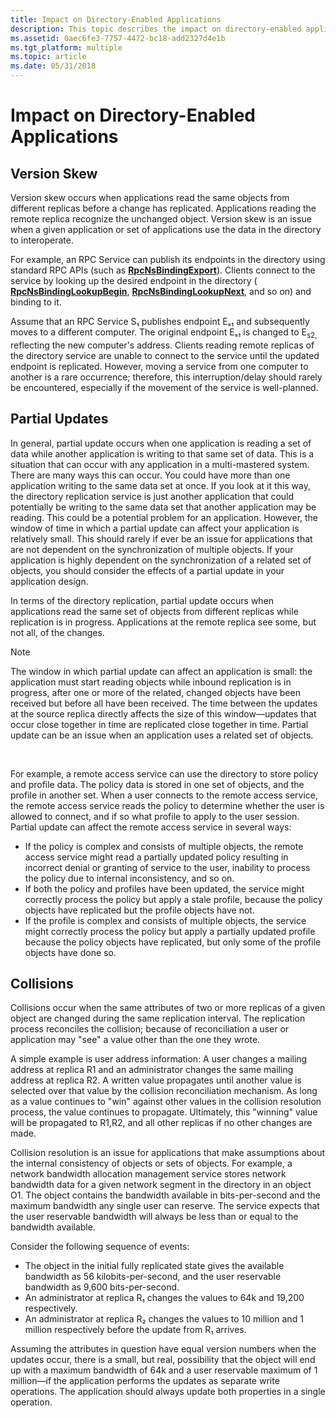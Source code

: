 ```yaml
---
title: Impact on Directory-Enabled Applications
description: This topic describes the impact on directory-enabled applications when version skews, partial updates, or collisions occur.
ms.assetid: 0aec6fe3-7757-4472-bc18-add2327d4e1b
ms.tgt_platform: multiple
ms.topic: article
ms.date: 05/31/2018
---
```


# Impact on Directory-Enabled Applications

## Version Skew

Version skew occurs when applications read the same objects from different replicas before a change has replicated. Applications reading the remote replica recognize the unchanged object. Version skew is an issue when a given application or set of applications use the data in the directory to interoperate.

For example, an RPC Service can publish its endpoints in the directory using standard RPC APIs (such as [**RpcNsBindingExport**](/windows/desktop/api/rpcnsi/nf-rpcnsi-rpcnsbindingexporta)). Clients connect to the service by looking up the desired endpoint in the directory ( [**RpcNsBindingLookupBegin**](/windows/desktop/api/rpcnsi/nf-rpcnsi-rpcnsbindinglookupbegina), [**RpcNsBindingLookupNext**](/windows/desktop/api/rpcnsi/nf-rpcnsi-rpcnsbindinglookupnext), and so on) and binding to it.

Assume that an RPC Service S₁ publishes endpoint Eₛ₁ and subsequently moves to a different computer. The original endpoint Eₛ₁ is changed to E<sub>s2,</sub> reflecting the new computer's address. Clients reading remote replicas of the directory service are unable to connect to the service until the updated endpoint is replicated. However, moving a service from one computer to another is a rare occurrence; therefore, this interruption/delay should rarely be encountered, especially if the movement of the service is well-planned.

## Partial Updates

In general, partial update occurs when one application is reading a set of data while another application is writing to that same set of data. This is a situation that can occur with any application in a multi-mastered system. There are many ways this can occur. You could have more than one application writing to the same data set at once. If you look at it this way, the directory replication service is just another application that could potentially be writing to the same data set that another application may be reading. This could be a potential problem for an application. However, the window of time in which a partial update can affect your application is relatively small. This should rarely if ever be an issue for applications that are not dependent on the synchronization of multiple objects. If your application is highly dependent on the synchronization of a related set of objects, you should consider the effects of a partial update in your application design.

In terms of the directory replication, partial update occurs when applications read the same set of objects from different replicas while replication is in progress. Applications at the remote replica see some, but not all, of the changes.

> [!Note]  
> The window in which partial update can affect an application is small: the application must start reading objects while inbound replication is in progress, after one or more of the related, changed objects have been received but before all have been received. The time between the updates at the source replica directly affects the size of this window—updates that occur close together in time are replicated close together in time. Partial update can be an issue when an application uses a related set of objects.

 

For example, a remote access service can use the directory to store policy and profile data. The policy data is stored in one set of objects, and the profile in another set. When a user connects to the remote access service, the remote access service reads the policy to determine whether the user is allowed to connect, and if so what profile to apply to the user session. Partial update can affect the remote access service in several ways:

-   If the policy is complex and consists of multiple objects, the remote access service might read a partially updated policy resulting in incorrect denial or granting of service to the user, inability to process the policy due to internal inconsistency, and so on.
-   If both the policy and profiles have been updated, the service might correctly process the policy but apply a stale profile, because the policy objects have replicated but the profile objects have not.
-   If the profile is complex and consists of multiple objects, the service might correctly process the policy but apply a partially updated profile because the policy objects have replicated, but only some of the profile objects have done so.

## Collisions

Collisions occur when the same attributes of two or more replicas of a given object are changed during the same replication interval. The replication process reconciles the collision; because of reconciliation a user or application may "see" a value other than the one they wrote.

A simple example is user address information: A user changes a mailing address at replica R1 and an administrator changes the same mailing address at replica R2. A written value propagates until another value is selected over that value by the collision reconciliation mechanism. As long as a value continues to "win" against other values in the collision resolution process, the value continues to propagate. Ultimately, this "winning" value will be propagated to R1,R2, and all other replicas if no other changes are made.

Collision resolution is an issue for applications that make assumptions about the internal consistency of objects or sets of objects. For example, a network bandwidth allocation management service stores network bandwidth data for a given network segment in the directory in an object O1. The object contains the bandwidth available in bits-per-second and the maximum bandwidth any single user can reserve. The service expects that the user reservable bandwidth will always be less than or equal to the bandwidth available.

Consider the following sequence of events:

-   The object in the initial fully replicated state gives the available bandwidth as 56 kilobits-per-second, and the user reservable bandwidth as 9,600 bits-per-second.
-   An administrator at replica R₁ changes the values to 64k and 19,200 respectively.
-   An administrator at replica R₂ changes the values to 10 million and 1 million respectively before the update from R₁ arrives.

Assuming the attributes in question have equal version numbers when the updates occur, there is a small, but real, possibility that the object will end up with a maximum bandwidth of 64k and a user reservable maximum of 1 million—if the application performs the updates as separate write operations. The application should always update both properties in a single operation.

 

 